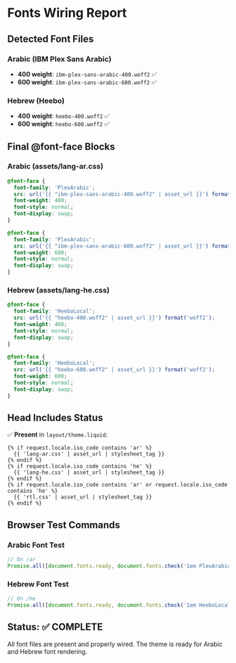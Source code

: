 # Fonts Wiring Report

## Detected Font Files

### Arabic (IBM Plex Sans Arabic)
- **400 weight**: `ibm-plex-sans-arabic-400.woff2` ✅
- **600 weight**: `ibm-plex-sans-arabic-600.woff2` ✅

### Hebrew (Heebo)
- **400 weight**: `heebo-400.woff2` ✅
- **600 weight**: `heebo-600.woff2` ✅

## Final @font-face Blocks

### Arabic (assets/lang-ar.css)
```css
@font-face {
  font-family: 'PlexArabic';
  src: url('{{ "ibm-plex-sans-arabic-400.woff2" | asset_url }}') format('woff2');
  font-weight: 400;
  font-style: normal;
  font-display: swap;
}

@font-face {
  font-family: 'PlexArabic';
  src: url('{{ "ibm-plex-sans-arabic-600.woff2" | asset_url }}') format('woff2');
  font-weight: 600;
  font-style: normal;
  font-display: swap;
}
```

### Hebrew (assets/lang-he.css)
```css
@font-face {
  font-family: 'HeeboLocal';
  src: url('{{ "heebo-400.woff2" | asset_url }}') format('woff2');
  font-weight: 400;
  font-style: normal;
  font-display: swap;
}

@font-face {
  font-family: 'HeeboLocal';
  src: url('{{ "heebo-600.woff2" | asset_url }}') format('woff2');
  font-weight: 600;
  font-style: normal;
  font-display: swap;
}
```

## Head Includes Status

✅ **Present** in `layout/theme.liquid`:

```liquid
{% if request.locale.iso_code contains 'ar' %}
  {{ 'lang-ar.css' | asset_url | stylesheet_tag }}
{% endif %}
{% if request.locale.iso_code contains 'he' %}
  {{ 'lang-he.css' | asset_url | stylesheet_tag }}
{% endif %}
{% if request.locale.iso_code contains 'ar' or request.locale.iso_code contains 'he' %}
  {{ 'rtl.css' | asset_url | stylesheet_tag }}
{% endif %}
```

## Browser Test Commands

### Arabic Font Test
```js
// On /ar
Promise.all([document.fonts.ready, document.fonts.check('1em PlexArabic')]).then(r=>console.log('PlexArabic loaded?', r[1]))
```

### Hebrew Font Test
```js
// On /he
Promise.all([document.fonts.ready, document.fonts.check('1em HeeboLocal')]).then(r=>console.log('HeeboLocal loaded?', r[1]))
```

## Status: ✅ COMPLETE

All font files are present and properly wired. The theme is ready for Arabic and Hebrew font rendering.
